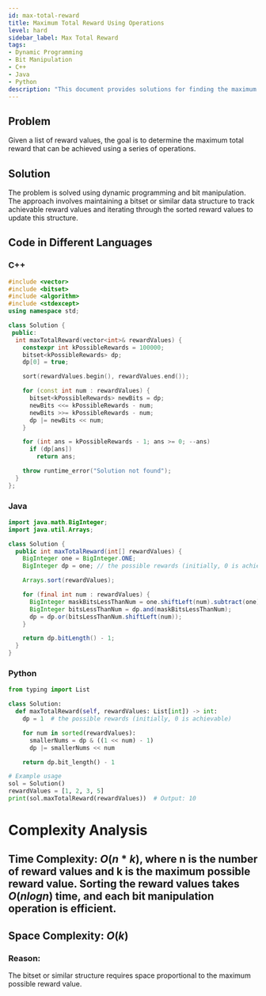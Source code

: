 ```yaml
---
id: max-total-reward
title: Maximum Total Reward Using Operations
level: hard
sidebar_label: Max Total Reward
tags:
- Dynamic Programming
- Bit Manipulation
- C++
- Java
- Python
description: "This document provides solutions for finding the maximum total reward using dynamic programming and bit manipulation, implemented in C++, Java, and Python."
---
```


## Problem
Given a list of reward values, the goal is to determine the maximum total reward that can be achieved using a series of operations.

## Solution
The problem is solved using dynamic programming and bit manipulation. The approach involves maintaining a bitset or similar data structure to track achievable reward values and iterating through the sorted reward values to update this structure.

## Code in Different Languages

### C++
```cpp
#include <vector>
#include <bitset>
#include <algorithm>
#include <stdexcept>
using namespace std;

class Solution {
 public:
  int maxTotalReward(vector<int>& rewardValues) {
    constexpr int kPossibleRewards = 100000;
    bitset<kPossibleRewards> dp;
    dp[0] = true;

    sort(rewardValues.begin(), rewardValues.end());

    for (const int num : rewardValues) {
      bitset<kPossibleRewards> newBits = dp;
      newBits <<= kPossibleRewards - num;
      newBits >>= kPossibleRewards - num;
      dp |= newBits << num;
    }

    for (int ans = kPossibleRewards - 1; ans >= 0; --ans)
      if (dp[ans])
        return ans;

    throw runtime_error("Solution not found");
  }
};
```

### Java
```java
import java.math.BigInteger;
import java.util.Arrays;

class Solution {
  public int maxTotalReward(int[] rewardValues) {
    BigInteger one = BigInteger.ONE;
    BigInteger dp = one; // the possible rewards (initially, 0 is achievable)

    Arrays.sort(rewardValues);

    for (final int num : rewardValues) {
      BigInteger maskBitsLessThanNum = one.shiftLeft(num).subtract(one);
      BigInteger bitsLessThanNum = dp.and(maskBitsLessThanNum);
      dp = dp.or(bitsLessThanNum.shiftLeft(num));
    }

    return dp.bitLength() - 1;
  }
}
```

### Python
```python
from typing import List

class Solution:
  def maxTotalReward(self, rewardValues: List[int]) -> int:
    dp = 1  # the possible rewards (initially, 0 is achievable)

    for num in sorted(rewardValues):
      smallerNums = dp & ((1 << num) - 1)
      dp |= smallerNums << num

    return dp.bit_length() - 1

# Example usage
sol = Solution()
rewardValues = [1, 2, 3, 5]
print(sol.maxTotalReward(rewardValues))  # Output: 10
```

# Complexity Analysis
## Time Complexity: $O(n * k)$, where n is the number of reward values and k is the maximum possible reward value. Sorting the reward values takes $O(n log n)$ time, and each bit manipulation operation is efficient.

## Space Complexity: $O(k)$
### Reason: 
The bitset or similar structure requires space proportional to the maximum possible reward value.
